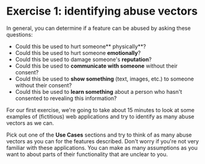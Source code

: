 # Exercise 1: identifying abuse vectors

In general,  you can determine if a feature can be abused by asking these questions:

* Could this be used to hurt someone** physically**?
* Could this be used to hurt someone **emotionally**?
* Could this be used to damage someone's **reputation**?
* Could this be used to **communicate with someone** without their consent?
* Could this be used to **show something** \(text, images, etc.\) to someone without their consent?
* Could this be used to **learn something** about a person who hasn't consented to revealing this information?

For our first exercise, we're going to take about 15 minutes to look at some examples of \(fictitious\) web applications and try to identify as many abuse vectors as we can.

Pick out one of the **Use Cases** sections and try to think of as many abuse vectors as you can for the features described. Don't worry if you're not very familiar with these applications. You can make as many assumptions as you want to about parts of their functionality that are unclear to you.


